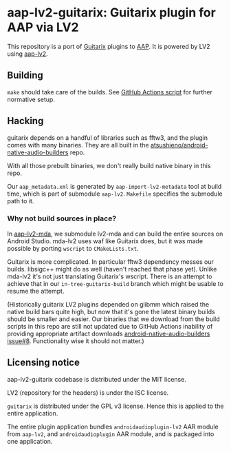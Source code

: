 # aap-lv2-guitarix: Guitarix plugin for AAP via LV2

This repository is a port of [Guitarix](https://github.com/brummer10/guitarix) plugins to [AAP](https://github.com/atsushieno/android-audio-plugin-framework/). It is powered by LV2 using [aap-lv2](https://github.com/atsushieno/aap-lv2/).

## Building

`make` should take care of the builds. See [GitHub Actions script](.github/workflows/actions.yml) for further normative setup.

## Hacking

guitarix depends on a handful of libraries such as fftw3, and the plugin comes with many binaries. They are all built in the [atsushieno/android-native-audio-builders](https://github.com/atsushieno/android-native-audio-builders/) repo.

With all those prebuilt binaries, we don't really build native binary in this repo.

Our `aap_metadata.xml` is generated by `aap-import-lv2-metadata` tool at build time, which is part of submodule `aap-lv2`. `Makefile` specifies the submodule path to it.

### Why not build sources in place?

In [aap-lv2-mda](https://github.com/atsushieno/aap-lv2-mda/), we submodule lv2-mda and can build the entire sources on Android Studio. mda-lv2 uses waf like Guitarix does, but it was made possible by porting `wscript` to `CMakeLists.txt`.

Guitarix is more complicated. In particular fftw3 dependency messes our builds. libsigc++ might do as well (haven't reached that phase yet). Unlike mda-lv2 it's not just translating Guitarix's wscript. There is an attempt to achieve that in our `in-tree-guitarix-build` branch which might be usable to resume the attempt.

(Historically guitarix LV2 plugins depended on glibmm which raised the native build bars quite high, but now that it's gone the latest binary builds should be smaller and easier. Our binaries that we download from the build scripts in this repo are still not updated due to GitHub Actions inability of providing appropriate artifact downloads [android-native-audio-builders issue#8](https://github.com/atsushieno/android-native-audio-builders/issues/8). Functionality wise it should not matter.)

## Licensing notice

aap-lv2-guitarix codebase is distributed under the MIT license.

LV2 (repository for the headers) is under the ISC license.

`guitarix` is distributed under the GPL v3 license. Hence this is applied to the entire application.

The entire plugin application bundles `androidaudioplugin-lv2` AAR module from `aap-lv2`, and `androidaudioplugin` AAR module, and is packaged into one application.
